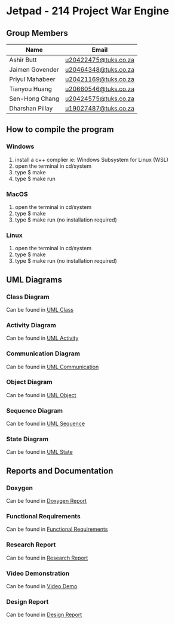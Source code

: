 # Jetpad - 214 Project War Engine

## Group Members

| Name | Email |
| ----------- | ----------- |
| Ashir Butt | u20422475@tuks.co.za |
| Jaimen Govender | u20464348@tuks.co.za |
| Priyul Mahabeer | u20421169@tuks.co.za |
| Tianyou Huang | u20660546@tuks.co.za |
| Sen-Hong Chang | u20424575@tuks.co.za |
| Dharshan Pillay | u19027487@tuks.co.za |


## How to compile the program
### Windows
1) install a c++ complier ie: Windows Subsystem for Linux (WSL)
2) open the terminal in cd/system
3) type $ make
4) type $ make run

### MacOS
1) open the terminal in cd/system
2) type $ make
3) type $ make run
(no installation required)

### Linux
1) open the terminal in cd/system
2) type $ make
3) type $ make run
(no installation required)

## UML Diagrams
### Class Diagram 
Can be found in [UML Class](https://drive.google.com/drive/folders/1iLaN0yRBw1PWcm_lwk2ROV7TUf-jtMRp?usp=share_link)<br />
### Activity Diagram
Can be found in [UML Activity](https://drive.google.com/drive/folders/1fo7Do6LNsNUDNIuL2ljOeRc_ZzYhXlip?usp=share_link)<br />
### Communication Diagram
Can be found in [UML Communication](https://drive.google.com/drive/folders/1pDfnsJz-hNj3_8AqUz7T7kVC3BVQn97P?usp=share_link)<br />
### Object Diagram
Can be found in [UML Object](https://drive.google.com/drive/folders/1bX7z66ht3r2gMlK_KVTg--VL2KNogJml?usp=share_link)<br />
### Sequence Diagram
Can be found in [UML Sequence](https://drive.google.com/drive/folders/1ueMsUafxSUlut7lbtrQpBnsU3GZ1bUXH?usp=share_link)<br />
### State Diagram
Can be found in [UML State](https://drive.google.com/drive/folders/1R5EW7jJy0a21uHerldPi8WJkBA_rn4E5?usp=share_link)<br />

## Reports and Documentation
### Doxygen
Can be found in [Doxygen Report](https://drive.google.com/drive/folders/1NCU2J2Np6GrRXTTFzZMVWMx8WpxPi9mW?usp=share_link)

### Functional Requirements
Can be found in [Functional Requirements](https://drive.google.com/drive/folders/1Ayvsvgwcm-OSu_iBR5yNxoG4JlpqNMF0?usp=share_link)

### Research Report
Can be found in [Research Report](https://drive.google.com/drive/folders/1G2B9yqTDjsBC7ZsMxVPaKy_-MF9n2yAf?usp=share_link)

### Video Demonstration 
Can be found in [Video Demo](https://drive.google.com/drive/folders/1zwu0cwJ5NiCZY4GkjCm1dfxItaCthhxX?usp=share_link)

### Design Report 
Can be found in [Design Report](https://drive.google.com/drive/folders/1aT9U4q1az_QHCNmY5P7qxhaAOFrv1CAB?usp=share_link)
